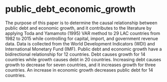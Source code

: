 # public_debt_economic_growth

The purpose of this paper is to determine the causal relationship between public debt and economic growth, and it contributes to the literature by applying Toda and Yamamoto (1995) VAR method to 29 LAC countries from 1982 to 2015 while controlling for capital, import, and government revenue data. Data is collected from the World Development Indicators (WDI) and International Monetary Fund (IMF). Public debt and economic growth have a bidirectional relationship for 12 countries. Debt causes growth for 14 countries while growth causes debt in 20 countries. Increasing debt causes growth to decrease for seven countries, and it increases growth for three countries. An increase in economic growth decreases public debt for 14 countries.